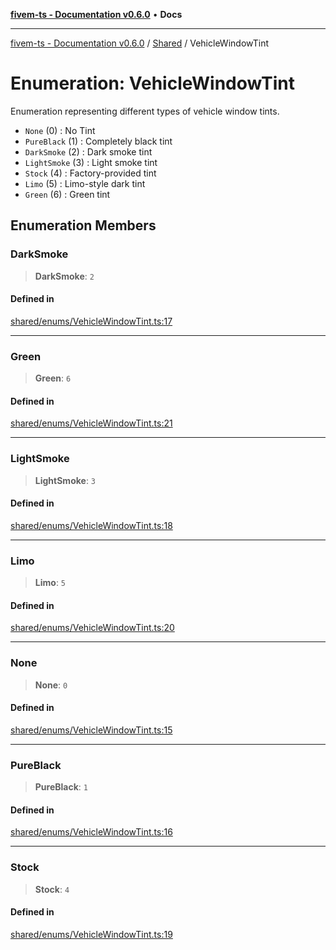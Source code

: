 [**fivem-ts - Documentation v0.6.0**](../../../README.md) • **Docs**

***

[fivem-ts - Documentation v0.6.0](../../../README.md) / [Shared](../README.md) / VehicleWindowTint

# Enumeration: VehicleWindowTint

Enumeration representing different types of vehicle window tints.

- `None` (0) : No Tint
- `PureBlack` (1) : Completely black tint
- `DarkSmoke` (2) : Dark smoke tint
- `LightSmoke` (3) : Light smoke tint
- `Stock` (4) : Factory-provided tint
- `Limo` (5) : Limo-style dark tint
- `Green` (6) : Green tint

## Enumeration Members

### DarkSmoke

> **DarkSmoke**: `2`

#### Defined in

[shared/enums/VehicleWindowTint.ts:17](https://github.com/Purpose-Dev/fivem-ts/blob/main/src/shared/enums/VehicleWindowTint.ts#L17)

***

### Green

> **Green**: `6`

#### Defined in

[shared/enums/VehicleWindowTint.ts:21](https://github.com/Purpose-Dev/fivem-ts/blob/main/src/shared/enums/VehicleWindowTint.ts#L21)

***

### LightSmoke

> **LightSmoke**: `3`

#### Defined in

[shared/enums/VehicleWindowTint.ts:18](https://github.com/Purpose-Dev/fivem-ts/blob/main/src/shared/enums/VehicleWindowTint.ts#L18)

***

### Limo

> **Limo**: `5`

#### Defined in

[shared/enums/VehicleWindowTint.ts:20](https://github.com/Purpose-Dev/fivem-ts/blob/main/src/shared/enums/VehicleWindowTint.ts#L20)

***

### None

> **None**: `0`

#### Defined in

[shared/enums/VehicleWindowTint.ts:15](https://github.com/Purpose-Dev/fivem-ts/blob/main/src/shared/enums/VehicleWindowTint.ts#L15)

***

### PureBlack

> **PureBlack**: `1`

#### Defined in

[shared/enums/VehicleWindowTint.ts:16](https://github.com/Purpose-Dev/fivem-ts/blob/main/src/shared/enums/VehicleWindowTint.ts#L16)

***

### Stock

> **Stock**: `4`

#### Defined in

[shared/enums/VehicleWindowTint.ts:19](https://github.com/Purpose-Dev/fivem-ts/blob/main/src/shared/enums/VehicleWindowTint.ts#L19)
